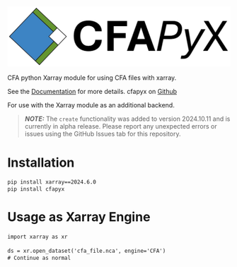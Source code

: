 ![CFAPyX long logo: Blue, Green and White squares arranged in Diamond formation](https://github.com/cedadev/CFAPyX/blob/main/docs/source/_images/CFAPyX_long.jpg)

CFA python Xarray module for using CFA files with xarray.

See the [Documentation](https://cedadev.github.io/CFAPyX/) for more details.
cfapyx on [Github](https://github.com/cedadev/CFAPyX)

For use with the Xarray module as an additional backend.

> **_NOTE:_** The `create` functionality was added to version 2024.10.11 and is currently in alpha release. Please report any unexpected errors or issues using the GitHub Issues tab for this repository.

# Installation

```
pip install xarray==2024.6.0
pip install cfapyx
```

# Usage as Xarray Engine

```
import xarray as xr

ds = xr.open_dataset('cfa_file.nca', engine='CFA')
# Continue as normal

```
